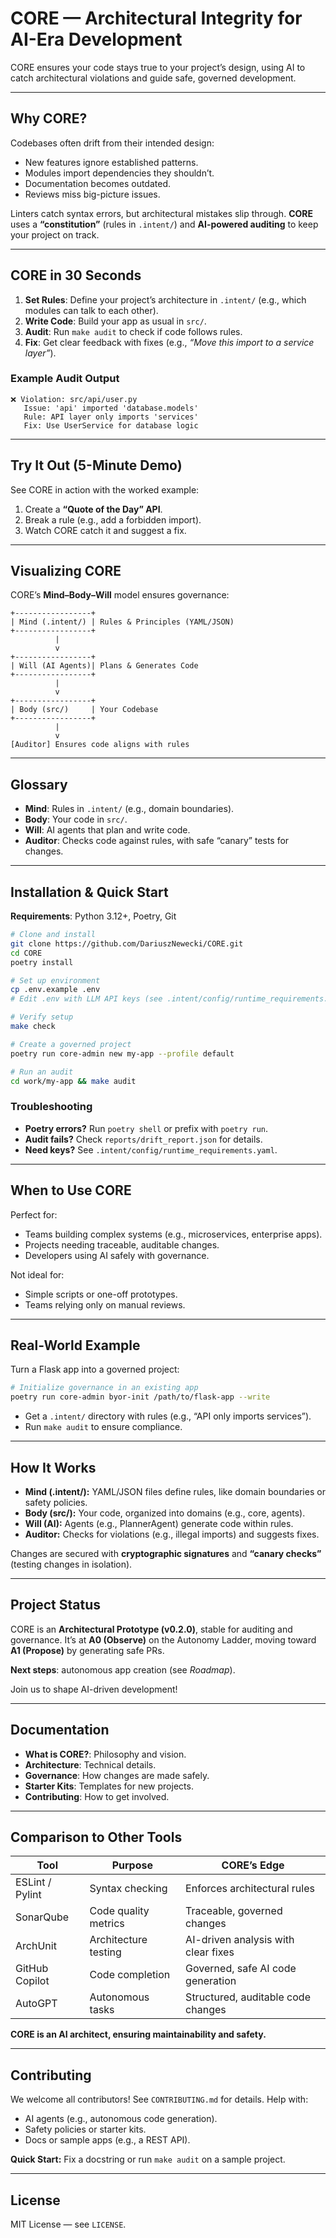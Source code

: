 # CORE — Architectural Integrity for AI-Era Development

CORE ensures your code stays true to your project’s design, using AI to catch architectural violations and guide safe, governed development.

---

## Why CORE?

Codebases often drift from their intended design:

* New features ignore established patterns.
* Modules import dependencies they shouldn’t.
* Documentation becomes outdated.
* Reviews miss big-picture issues.

Linters catch syntax errors, but architectural mistakes slip through.
**CORE** uses a **“constitution”** (rules in `.intent/`) and **AI-powered auditing** to keep your project on track.

---

## CORE in 30 Seconds

1. **Set Rules**: Define your project’s architecture in `.intent/` (e.g., which modules can talk to each other).
2. **Write Code**: Build your app as usual in `src/`.
3. **Audit**: Run `make audit` to check if code follows rules.
4. **Fix**: Get clear feedback with fixes (e.g., *“Move this import to a service layer”*).

### Example Audit Output

```
❌ Violation: src/api/user.py
   Issue: 'api' imported 'database.models'
   Rule: API layer only imports 'services'
   Fix: Use UserService for database logic
```

---

## Try It Out (5-Minute Demo)

See CORE in action with the worked example:

1. Create a **“Quote of the Day” API**.
2. Break a rule (e.g., add a forbidden import).
3. Watch CORE catch it and suggest a fix.

---

## Visualizing CORE

CORE’s **Mind–Body–Will** model ensures governance:

```
+-----------------+
| Mind (.intent/) | Rules & Principles (YAML/JSON)
+-----------------+
          |
          v
+-----------------+
| Will (AI Agents)| Plans & Generates Code
+-----------------+
          |
          v
+-----------------+
| Body (src/)     | Your Codebase
+-----------------+
          |
          v
[Auditor] Ensures code aligns with rules
```

---

## Glossary

* **Mind**: Rules in `.intent/` (e.g., domain boundaries).
* **Body**: Your code in `src/`.
* **Will**: AI agents that plan and write code.
* **Auditor**: Checks code against rules, with safe “canary” tests for changes.

---

## Installation & Quick Start

**Requirements**: Python 3.12+, Poetry, Git

```bash
# Clone and install
git clone https://github.com/DariuszNewecki/CORE.git
cd CORE
poetry install

# Set up environment
cp .env.example .env
# Edit .env with LLM API keys (see .intent/config/runtime_requirements.yaml)

# Verify setup
make check

# Create a governed project
poetry run core-admin new my-app --profile default

# Run an audit
cd work/my-app && make audit
```

### Troubleshooting

* **Poetry errors?** Run `poetry shell` or prefix with `poetry run`.
* **Audit fails?** Check `reports/drift_report.json` for details.
* **Need keys?** See `.intent/config/runtime_requirements.yaml`.

---

## When to Use CORE

Perfect for:

* Teams building complex systems (e.g., microservices, enterprise apps).
* Projects needing traceable, auditable changes.
* Developers using AI safely with governance.

Not ideal for:

* Simple scripts or one-off prototypes.
* Teams relying only on manual reviews.

---

## Real-World Example

Turn a Flask app into a governed project:

```bash
# Initialize governance in an existing app
poetry run core-admin byor-init /path/to/flask-app --write
```

* Get a `.intent/` directory with rules (e.g., “API only imports services”).
* Run `make audit` to ensure compliance.

---

## How It Works

* **Mind (.intent/):** YAML/JSON files define rules, like domain boundaries or safety policies.
* **Body (src/):** Your code, organized into domains (e.g., core, agents).
* **Will (AI):** Agents (e.g., PlannerAgent) generate code within rules.
* **Auditor:** Checks for violations (e.g., illegal imports) and suggests fixes.

Changes are secured with **cryptographic signatures** and **“canary checks”** (testing changes in isolation).

---

## Project Status

CORE is an **Architectural Prototype (v0.2.0)**, stable for auditing and governance.
It’s at **A0 (Observe)** on the Autonomy Ladder, moving toward **A1 (Propose)** by generating safe PRs.

**Next steps**: autonomous app creation (see *Roadmap*).

Join us to shape AI-driven development!

---

## Documentation

* **What is CORE?**: Philosophy and vision.
* **Architecture**: Technical details.
* **Governance**: How changes are made safely.
* **Starter Kits**: Templates for new projects.
* **Contributing**: How to get involved.

---

## Comparison to Other Tools

| Tool            | Purpose              | CORE’s Edge                         |
| --------------- | -------------------- | ----------------------------------- |
| ESLint / Pylint | Syntax checking      | Enforces architectural rules        |
| SonarQube       | Code quality metrics | Traceable, governed changes         |
| ArchUnit        | Architecture testing | AI-driven analysis with clear fixes |
| GitHub Copilot  | Code completion      | Governed, safe AI code generation   |
| AutoGPT         | Autonomous tasks     | Structured, auditable code changes  |

**CORE is an AI architect, ensuring maintainability and safety.**

---

## Contributing

We welcome all contributors! See `CONTRIBUTING.md` for details. Help with:

* AI agents (e.g., autonomous code generation).
* Safety policies or starter kits.
* Docs or sample apps (e.g., a REST API).

**Quick Start:** Fix a docstring or run `make audit` on a sample project.

---

## License

MIT License — see `LICENSE`.
